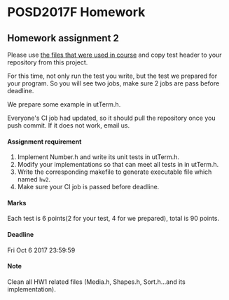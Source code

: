 # POSD2017F Homework

## Homework assignment 2

Please use [the files that were used in course](https://github.com/yccheng66/posd2017f) and copy test header to your repository from this project. 

For this time, not only run the test you write, but the test we prepared for your program.
So you will see two jobs, make sure 2 jobs are pass before deadline.

We prepare some example in utTerm.h.

Everyone's CI job had updated, so it should pull the repository once you push commit. If it does not work, email us.

#### Assignment requirement

 1. Implement Number.h and write its unit tests in utTerm.h.
 2. Modify your implementations so that can meet all tests in in utTerm.h.
 3. Write the corresponding makefile to generate executable file which named `hw2`.
 4. Make sure your CI job is passed before deadline.

#### Marks

Each test is 6 points(2 for your test, 4 for we prepared), total is 90 points.

#### Deadline

Fri Oct 6 2017 23:59:59

#### Note

Clean all HW1 related files (Media.h, Shapes.h, Sort.h...and its implementation).

